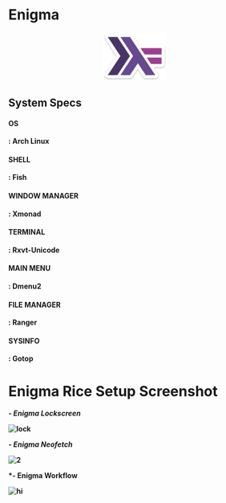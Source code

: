 <h1> <b>Enigma<b> </h1>


<p align="center">
  <img width="25%" src="https://github.com/Sam1431/Enigma/blob/master/enigma/haskell.png" />
</p>  

<h2> <b>System Specs<b> </h2>

<h4> <b>OS<b> </h4>: Arch Linux

<h4> <b>SHELL<b> </h4>: Fish

<h4> <b>WINDOW MANAGER<b> </h4>: Xmonad

<h4> <b>TERMINAL<b> </h4>: Rxvt-Unicode

<h4> <b>MAIN MENU<b> </h4>: Dmenu2

<h4> <b>FILE MANAGER<b> </h4>: Ranger

<h4> <b>SYSINFO<b> </h4>: Gotop



# Enigma Rice Setup Screenshot 



***- Enigma Lockscreen***

![lock](https://user-images.githubusercontent.com/68412503/90327411-f07a3380-dfb0-11ea-9e31-c0c0d2335c17.png)


***- Enigma Neofetch***

![2](https://user-images.githubusercontent.com/68412503/90327441-3a631980-dfb1-11ea-9f98-2a42f94db387.png)

***- Enigma Workflow**

![hi](https://user-images.githubusercontent.com/68412503/90327465-75fde380-dfb1-11ea-927c-5c11f9f8ecfb.png)
